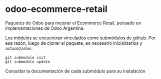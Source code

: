 # odoo-ecommerce-retail
Paquetes de Odoo para mejorar el Ecommerce Retail, pensado en implementaciones de Odoo Argentina.

Los módulos se encuentran vinculados como submódulos de github. Por esa razón, luego de clonar el paquete, es necesario inicializarlos y actualizarlos:

```
git submodule init
git submodule update
```

Consultar la documentación de cada submódulo para su instalación
